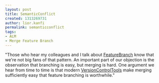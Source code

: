 ```yaml
---
layout: post
title: SemanticConflict
created: 1313269731
author: lior.kanfi
permalink: semanticconflict
tags:
- ALM
- Merge Feature Branch
---
```

<p>&quot;Those who hear my colleagues and I talk about   <a href="http://martinfowler.com/bliki/FeatureBranch.html" target="_blank">FeatureBranch</a> know that we're not big fans of that   pattern. An important part of our objection is the observation that   branching is easy, but merging is hard. One argument we hear from   time to time is that modern <a href="http://martinfowler.com/bliki/VersionControlTools.html" target="_blank">VersionControlTools</a> make   merging sufficiently easy that feature branching is worthwhile.&quot;</p>
